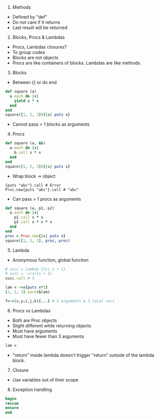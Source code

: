 1. Methods
- Defined by "def"
- Do not care if it returns
- Last result will be returned

2. Blocks, Procs & Lambdas
- Procs, Lambdas closures?
- To group codes
- Blocks are not objects
- Procs are like containers of blocks. Lambdas are like methods.

3. Blocks
- Between {} or do end
```Ruby
def square (a)
  a.each do |x|
    yield x * x
  end
end
square([1, 2, 3]){|x| puts x}
```
- Cannot pass > 1 blocks as arguments
4. Procs
```Ruby
def square (a, &b)
  a.each do |x|
    b.call x * x
  end
end
square([1, 2, 3]){|x| puts x}
```
- Wrap block -> object
```
{puts "abc"}.call # Error
Proc.new{puts "abc"}.call # "abc"
```
- Can pass > 1 procs as arguments
```Ruby
def square (a, p1, p2)
  a.each do |x|
    p1.call x * x
    p2.call x * x * x
  end
end
proc = Proc.new{|x| puts x}
square([1, 2, 3], proc, proc)
```
5. Lambda
- Anonymous function, global function
```Ruby
# succ = lambda {|x| x + 1}
# succ = ->(x){x + 1}
succ.call # 3

lam = ->x{puts x*2}
[1, 2, 3].each(&lam)

f=->(x,y;i,j,k){...} # 2 arguments & 3 local vars

```
6. Procs vs Lambdas
- Both are Proc objects
- Slight different while returning objects
- Must have arguments
- Must have fewer than 3 arguments
```Ruby
lam =

```
- "return" inside lambda doesn't trigger "return" outside of the lambda block.
7. Closure
- Use variables out of their scope

8. Exception handling
```Ruby
begin
rescue
ensure
end
```
